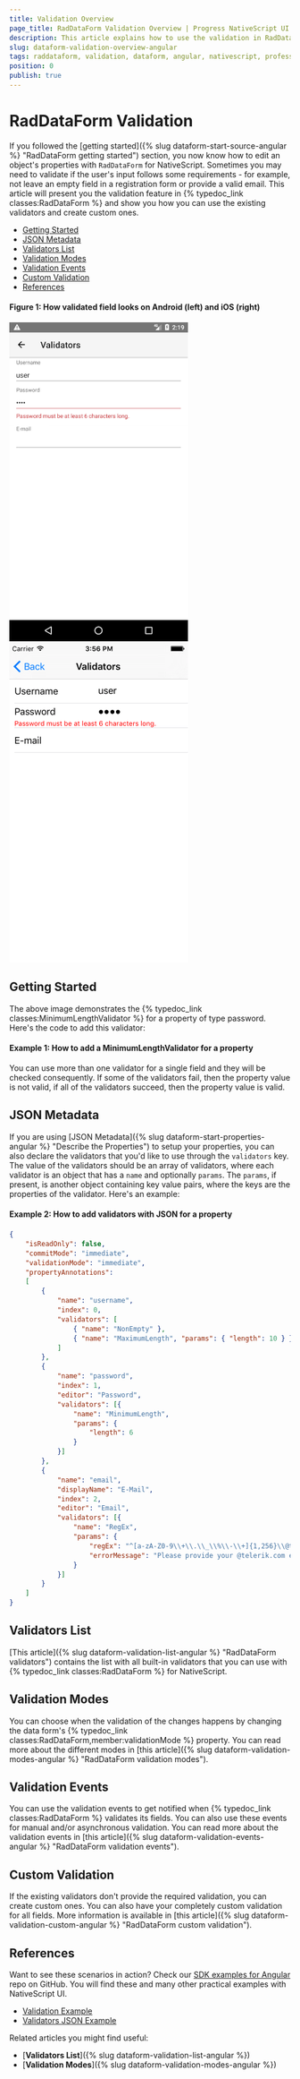 ```yaml
---
title: Validation Overview
page_title: RadDataForm Validation Overview | Progress NativeScript UI Documentation
description: This article explains how to use the validation in RadDataForm for NativeScript.
slug: dataform-validation-overview-angular
tags: raddataform, validation, dataform, angular, nativescript, professional, ui
position: 0
publish: true
---
```


# RadDataForm Validation

If you followed the [getting started]({% slug dataform-start-source-angular %} "RadDataForm getting started") section, you now know how to edit an object's properties with `RadDataForm` for NativeScript. Sometimes you may need to validate if the user's input follows some requirements - for example, not leave an empty field in a registration form or provide a valid email. This article will present you the validation feature in {% typedoc_link classes:RadDataForm %} and show you how you can use the existing validators and create custom ones.

* [Getting Started](#getting-started)
* [JSON Metadata](#json-metadata)
* [Validators List](#validators-list)
* [Validation Modes](#validation-modes)
* [Validation Events](#validation-events)
* [Custom Validation](#custom-validation)
* [References](#references)

#### Figure 1: How validated field looks on Android (left) and iOS (right)

![NativeScriptUI-DataForm-Validation-Android](../../../img/ns_ui/dataform-validation-overview-android.png "Validation in DataForm in Android") ![NativeScriptUI-DataForm-Validation-iOS](../../../img/ns_ui/dataform-validation-overview-ios.png "Validation in DataForm in iOS")

## Getting Started

The above image demonstrates the {% typedoc_link classes:MinimumLengthValidator %} for a property of type password. Here's the code to add this validator:

#### Example 1: How to add a MinimumLengthValidator for a property

<snippet id='dataform-validation-html'/>

You can use more than one validator for a single field and they will be checked consequently. If some of the validators fail, then the property value is not valid, if all of the validators succeed, then the property value is valid.

## JSON Metadata

If you are using [JSON Metadata]({% slug dataform-start-properties-angular %} "Describe the Properties") to setup your properties, you can also declare the validators that you'd like to use through the `validators` key. The value of the validators should be an array of validators, where each validator is an object that has a `name` and optionally `params`. The `params`, if present, is another object containing key value pairs, where the keys are the properties of the validator. Here's an example:

#### Example 2: How to add validators with JSON for a property

```JSON
{
    "isReadOnly": false,
    "commitMode": "immediate",
    "validationMode": "immediate",
    "propertyAnnotations":
    [
        {
            "name": "username",
            "index": 0,
            "validators": [
                { "name": "NonEmpty" }, 
                { "name": "MaximumLength", "params": { "length": 10 } }
            ]
        },
        {
            "name": "password",
            "index": 1,
            "editor": "Password",
            "validators": [{
                "name": "MinimumLength",
                "params": {
                    "length": 6
                }
            }]
        },
        {
            "name": "email",
            "displayName": "E-Mail",
            "index": 2,
            "editor": "Email",
            "validators": [{
                "name": "RegEx",
                "params": {
                    "regEx": "^[a-zA-Z0-9\\+\\.\\_\\%\\-\\+]{1,256}\\@telerik.com$",
                    "errorMessage": "Please provide your @telerik.com email."
                }
            }]
        }
    ]
}
```

## Validators List

[This article]({% slug dataform-validation-list-angular %} "RadDataForm validators") contains the list with all built-in validators that you can use with {% typedoc_link classes:RadDataForm %} for NativeScript.

## Validation Modes

You can choose when the validation of the changes happens by changing the data form's {% typedoc_link classes:RadDataForm,member:validationMode %} property. You can read more about the different modes in [this article]({% slug dataform-validation-modes-angular %} "RadDataForm validation modes").

## Validation Events

You can use the validation events to get notified when {% typedoc_link classes:RadDataForm %} validates its fields. You can also use these events for manual and/or asynchronous validation. You can read more about the validation events in [this article]({% slug dataform-validation-events-angular %} "RadDataForm validation events").

## Custom Validation

If the existing validators don't provide the required validation, you can create custom ones. You can also have your completely custom validation for all fields. More information is available in [this article]({% slug dataform-validation-custom-angular %} "RadDataForm custom validation").

## References

Want to see these scenarios in action?
Check our [SDK examples for Angular](https://github.com/telerik/nativescript-ui-samples-angular) repo on GitHub. You will find these and many other practical examples with NativeScript UI.

* [Validation Example](https://github.com/telerik/nativescript-ui-samples-angular/tree/master/dataform/app/examples/validation)
* [Validators JSON Example](https://github.com/telerik/nativescript-ui-samples-angular/tree/master/dataform/app/examples/validation/metadata)

Related articles you might find useful:

* [**Validators List**]({% slug dataform-validation-list-angular %})
* [**Validation Modes**]({% slug dataform-validation-modes-angular %})
